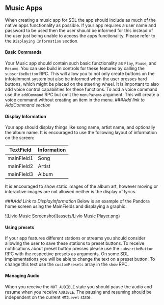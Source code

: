 ## Music Apps

When creating a music app for SDL the app should include as much of the native apps functionality as possible. If your app requires a user name and password to be used then the user should be informed for this instead of the user just being unable to access the apps functionality. Please refer to the `Displaying Information` section.

#### Basic Commands

Your Music app should contain such basic functionality as `Play`, `Pause`, and `Resume`. You can use build in controls for these features by calling the `subscribeButton` RPC. This will allow you to not only create buttons on the infotainment system but also be informed when the user presses hard buttons, which might be placed on the steering wheel. It is important to also add voice control capabilities for these functions. To add a voice command use the `addCommand` RPC but omit the `menuParams` argument. This will create a voice command without creating an item in the menu.
###*Add link to AddCommand section*

#### Display Information
Your app should display things like song name, artist name, and optionally the album name. It is encouraged to use the following layout of information on the screen:

TextField  | Information
-----------|-------------
mainField1 | Song
mainField2 | Artist
mainField3 | Album

It is encouraged to show static images of the album art, however moving or interactive images are not allowed neither is the display of lyrics.

###*Add Link to DisplayInformation*
Below is an example of the Pandora home screen using the MainFields and displaying a graphic.

![Livio Music Screenshot](assets/Livio Music Player.png)

#### Using presets

If your app features different stations or streams you should consider allowing the user to save these stations to preset buttons. To receive notifications about preset button presses please use the `subscribeButton` RPC with the respective presets as arguments. On some SDL implementations you will be able to change the text on a preset button. To change this text use the `customPresets` array in the `show` RPC.

#### Managing Audio
When you receive the `NOT_AUDIBLE` state you should pause the audio and resume when you receive `AUDIBLE`. The pausing and resuming should be independent on the current `HMILevel` state.
